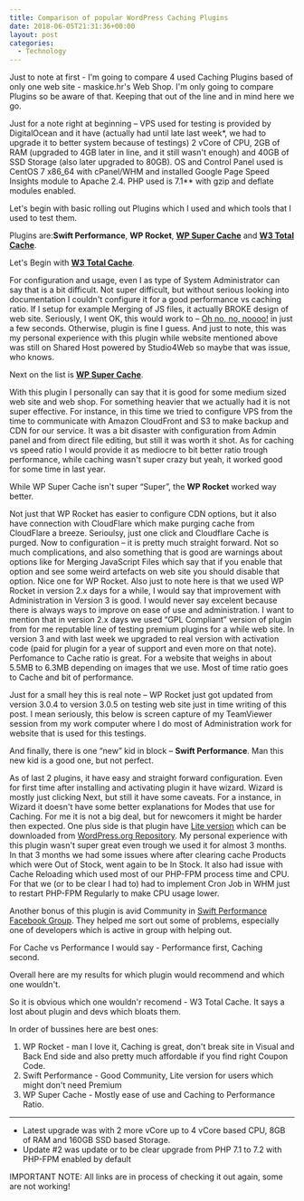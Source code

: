 ```yaml
---
title: Comparison of popular WordPress Caching Plugins
date: 2018-06-05T21:31:36+00:00
layout: post
categories: 
  - Technology
---
```

Just to note at first - I'm going to compare 4 used Caching Plugins based of only one web site - maskice.hr's Web Shop. I'm only going to compare Plugins so be aware of that. Keeping that out of the line and in mind here we go.

Just for a note right at beginning – VPS used for testing is provided by DigitalOcean and it have (actually had until late last week\*, we had to upgrade it to better system because of testings) 2 vCore of CPU, 2GB of RAM (upgraded to 4GB later in line, and it still wasn't enough) and 40GB of SSD Storage (also later upgraded to 80GB). OS and Control Panel used is CentOS 7 x86_64 with cPanel/WHM and installed Google Page Speed Insights module to Apache 2.4. PHP used is 7.1\** with gzip and deflate modules enabled.

Let's begin with basic rolling out Plugins which I used and which tools that I used to test them.

Plugins are:**Swift Performance**, **WP Rocket**, **[WP Super Cache](https://hr.wordpress.org/plugins/wp-super-cache/)** and **[W3 Total Cache](https://wordpress.org/plugins/w3-total-cache/)**.

Let's Begin with **[W3 Total Cache](https://wordpress.org/plugins/w3-total-cache/)**.

For configuration and usage, even I as type of System Administrator can say that is a bit difficult. Not super difficult, but without serious looking into documentation I couldn't configure it for a good performance vs caching ratio. If I setup for example Merging of JS files, it actually BROKE design of web site. Seriously, I went OK, this would work to – [Oh no, no, noooo!](https://www.youtube.com/watch?v=umDr0mPuyQc) in just a few seconds. Otherwise, plugin is fine I guess. And just to note, this was my personal experience with this plugin while website mentioned above was still on Shared Host powered by Studio4Web so maybe that was issue, who knows.

Next on the list is [**WP Super Cache**](https://hr.wordpress.org/plugins/wp-super-cache/).

With this plugin I personally can say that it is good for some medium sized web site and web shop. For something heavier that we actually had it is not super effective. For instance, in this time we tried to configure VPS from the time to communicate with Amazon CloudFront and S3 to make backup and CDN for our service. It was a bit disaster with configuration from Admin panel and from direct file editing, but still it was worth it shot. As for caching vs speed ratio I would provide it as mediocre to bit better ratio trough performance, while caching wasn't super crazy but yeah, it worked good for some time in last year.

While WP Super Cache isn't super “Super”, the **WP Rocket** worked way better.

Not just that WP Rocket has easier to configure CDN options, but it also have connection with CloudFlare which make purging cache from CloudFlare a breeze. Serioulsy, just one click and Cloudflare Cache is purged. Now to configuration – it is pretty much straight forward. Not so much complications, and also something that is good are warnings about options like for Merging JavaScript Files which say that if you enable that option and see some weird artefacts on web site you should disable that option. Nice one for WP Rocket. Also just to note here is that we used WP Rocket in version 2.x days for a while, I would say that improvement with Administration in Version 3 is good. I would never say excelent because there is always ways to improve on ease of use and administration. I want to mention that in version 2.x days we used “GPL Compliant” version of plugin from for me reputable line of testing premium plugins for a while web site. In version 3 and with last week we upgraded to real version with activation code (paid for plugin for a year of support and even more on that note). Perfomance to Cache ratio is great. For a website that weighs in about 5.5MB to 6.3MB depending on images that we use. Most of time ratio goes to Cache and bit of performance.

Just for a small hey this is real note – WP Rocket just got updated from version 3.0.4 to version 3.0.5 on testing web site just in time writing of this post. I mean seriously, this below is screen capture of my TeamViewer session from my work computer where I do most of Administration work for website that is used for this testings.

And finally, there is one “new” kid in block – **Swift Performance**. Man this new kid is a good one, but not perfect.

As of last 2 plugins, it have easy and straight forward configuration. Even for first time after installing and activating plugin it have wizard. Wizard is mostly just clicking Next, but still it have some caveats. For a instance, in Wizard it doesn't have some better explanations for Modes that use for Caching. For me it is not a big deal, but for newcomers it might be harder then expected. One plus side is that plugin have [Lite version](https://wordpress.org/plugins/swift-performance-lite/) which can be downloaded from [WordPress.org Repository](https://wordpress.org/plugins/swift-performance-lite/). My personal experience with this plugin wasn't super great even trough we used it for almost 3 months. In that 3 months we had some issues where after clearing cache Products which were Out of Stock, went again to be In Stock. It also had issue with Cache Reloading which used most of our PHP-FPM process time and CPU. For that we (or to be clear I had to) had to implement Cron Job in WHM just to restart PHP-FPM Regularly to make CPU usage lower.

Another bonus of this plugin is avid Community in [Swift Performance Facebook Group](https://www.facebook.com/groups/SwiftPerformanceUsers/). They helped me sort out some of problems, especially one of developers which is active in group with helping out.

For Cache vs Performance I would say - Performance first, Caching second.

Overall here are my results for which plugin would recommend and which one wouldn't.

So it is obvious which one wouldn'r recomend - W3 Total Cache. It says a lost about plugin and devs which bloats them.

In order of bussines here are best ones:

  1. WP Rocket - man I love it, Caching is great, don't break site in Visual and Back End side and also pretty much affordable if you find right Coupon Code.
  2. Swift Performance - Good Community, Lite version for users which might don't need Premium
  3. WP Super Cache - Mostly ease of use and Caching to Performance Ratio.

******

  * Latest upgrade was with 2 more vCore up to 4 vCore based CPU, 8GB of RAM and 160GB SSD based Storage.
  * Update #2 was update or to be clear upgrade from PHP 7.1 to 7.2 with PHP-FPM enabled by default

IMPORTANT NOTE: All links are in process of checking it out again, some are not working!